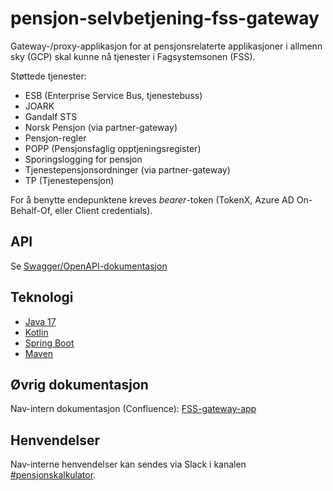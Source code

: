 # pensjon-selvbetjening-fss-gateway

Gateway-/proxy-applikasjon for at pensjonsrelaterte applikasjoner i allmenn sky (GCP) skal kunne nå tjenester i Fagsystemsonen (FSS).

Støttede tjenester:

- ESB (Enterprise Service Bus, tjenestebuss)
- JOARK
- Gandalf STS
- Norsk Pensjon (via partner-gateway)
- Pensjon-regler
- POPP (Pensjonsfaglig opptjeningsregister)
- Sporingslogging for pensjon
- Tjenestepensjonsordninger (via partner-gateway)
- TP (Tjenestepensjon)

For å benytte endepunktene kreves *bearer*-token (TokenX, Azure AD On-Behalf-Of, eller Client credentials).

## API

Se [Swagger/OpenAPI-dokumentasjon](https://pensjon-selvbetjening-fss-gateway.dev.intern.nav.no/swagger-ui/index.html)

## Teknologi

* [Java 17](https://openjdk.org/projects/jdk/17/)
* [Kotlin](https://kotlinlang.org/)
* [Spring Boot](https://spring.io/projects/spring-boot)
* [Maven](https://maven.apache.org/)

## Øvrig dokumentasjon

Nav-intern dokumentasjon (Confluence): [FSS-gateway-app](https://confluence.adeo.no/display/PEN/FSS-gateway-app)

## Henvendelser

Nav-interne henvendelser kan sendes via Slack i kanalen [#pensjonskalkulator](https://nav-it.slack.com/archives/C04M46SPSRL).
